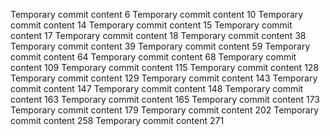 Temporary commit content 6
Temporary commit content 10
Temporary commit content 14
Temporary commit content 15
Temporary commit content 17
Temporary commit content 18
Temporary commit content 38
Temporary commit content 39
Temporary commit content 59
Temporary commit content 64
Temporary commit content 68
Temporary commit content 109
Temporary commit content 115
Temporary commit content 128
Temporary commit content 129
Temporary commit content 143
Temporary commit content 147
Temporary commit content 148
Temporary commit content 163
Temporary commit content 165
Temporary commit content 173
Temporary commit content 179
Temporary commit content 202
Temporary commit content 258
Temporary commit content 271
